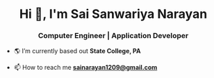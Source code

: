 <h1 align="center">Hi 👋, I'm Sai Sanwariya Narayan</h1>
<h3 align="center">Computer Engineer | Application Developer</h3>

- 🌎 I’m currently based out **State College, PA**

- 📫 How to reach me **sainarayan1209@gmail.com**

